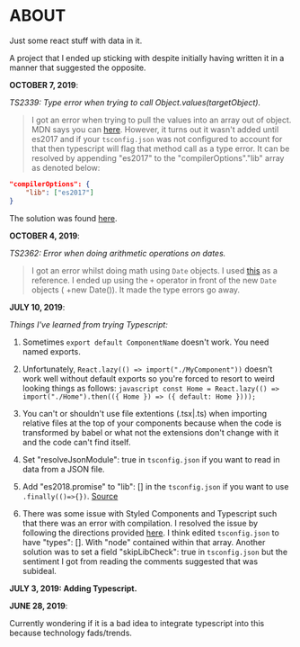 # ABOUT

Just some react stuff with data in it.

A project that I ended up sticking with despite initially having written it in a manner that suggested the opposite.
 

**OCTOBER 7, 2019**:

_TS2339: Type error when trying to call Object.values(targetObject)._

> I got an error when trying to pull the values into an array out of object.  MDN says you can [here](https://developer.mozilla.org/en-US/docs/Web/JavaScript/Reference/Global_objects/Object/values).  However, it turns out it wasn't added until es2017 and if your `tsconfig.json` was not configured to account for that then typescript will flag that method call as a type error.  It can be resolved by appending "es2017" to the "compilerOptions"."lib" array as denoted below:

```json
"compilerOptions": {
    "lib": ["es2017"]
}
```

The solution was found [here](https://stackoverflow.com/a/42967397).

**OCTOBER 4, 2019**: 

_TS2362: Error when doing arithmetic operations on dates._

> I got an error whilst doing math using `Date` objects.  I used [this](https://github.com/microsoft/TypeScript/issues/5710) as a reference.  I ended up using the `+` operator in front of the new `Date` objects ( +new Date()).  It made the type errors go away.

**JULY 10, 2019**:

_Things I've learned from trying Typescript:_

1. Sometimes `export default ComponentName` doesn't work. You need named exports.

2. Unfortunately, `React.lazy(() => import("./MyComponent"))` doesn't work well without default exports so you're forced to resort to weird looking things as follows: `javascript const Home = React.lazy(() => import("./Home").then(({ Home }) => ({ default: Home })));`

3. You can't or shouldn't use file extentions (.tsx|.ts) when importing relative files at the top of your components because when the code is transformed by babel or what not the extensions don't change with it and the code can't find itself.

4. Set "resolveJsonModule": true in `tsconfig.json` if you want to read in data from a JSON file.

5. Add "es2018.promise" to "lib": [] in the `tsconfig.json` if you want to use `.finally(()=>{})`. [Source](https://stackoverflow.com/questions/52079031/property-finally-does-not-exist-on-type-promisevoid)

6. There was some issue with Styled Components and Typescript such that there was an error with compilation. I resolved the issue by following the directions provided [here](https://stackoverflow.com/questions/52079031/property-finally-does-not-exist-on-type-promisevoid). I think edited `tsconfig.json` to have "types": []. With "node" contained within that array. Another solution was to set a field "skipLibCheck": true in `tsconfig.json` but the sentiment I got from reading the comments suggested that was subideal.

**JULY 3, 2019: Adding Typescript.**

**JUNE 28, 2019**: 

Currently wondering if it is a bad idea to integrate typescript into this because technology fads/trends.
